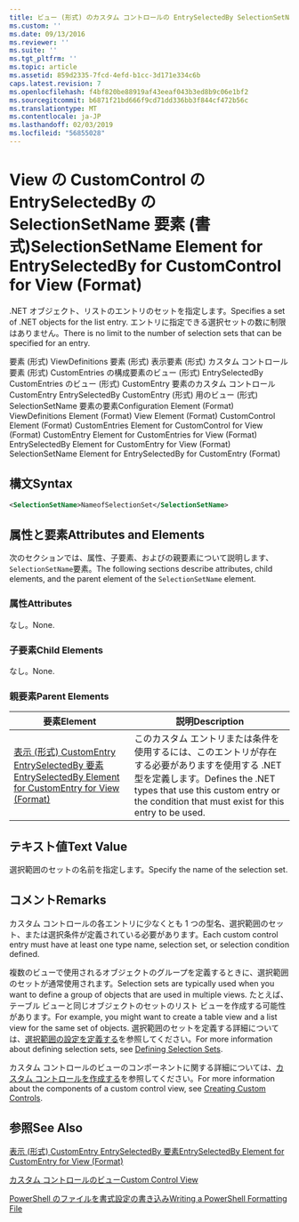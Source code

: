 ```yaml
---
title: ビュー (形式) のカスタム コントロールの EntrySelectedBy SelectionSetName 要素 |Microsoft Docs
ms.custom: ''
ms.date: 09/13/2016
ms.reviewer: ''
ms.suite: ''
ms.tgt_pltfrm: ''
ms.topic: article
ms.assetid: 859d2335-7fcd-4efd-b1cc-3d171e334c6b
caps.latest.revision: 7
ms.openlocfilehash: f4bf820be88919af43eeaf043b3ed8b9c06e1bf2
ms.sourcegitcommit: b6871f21bd666f9cd71dd336bb3f844cf472b56c
ms.translationtype: MT
ms.contentlocale: ja-JP
ms.lasthandoff: 02/03/2019
ms.locfileid: "56855028"
---
```

# <a name="selectionsetname-element-for-entryselectedby-for-customcontrol-for-view-format"></a><span data-ttu-id="554ce-102">View の CustomControl の EntrySelectedBy の SelectionSetName 要素 (書式)</span><span class="sxs-lookup"><span data-stu-id="554ce-102">SelectionSetName Element for EntrySelectedBy for CustomControl for View (Format)</span></span>

<span data-ttu-id="554ce-103">.NET オブジェクト、リストのエントリのセットを指定します。</span><span class="sxs-lookup"><span data-stu-id="554ce-103">Specifies a set of .NET objects for the list entry.</span></span> <span data-ttu-id="554ce-104">エントリに指定できる選択セットの数に制限はありません。</span><span class="sxs-lookup"><span data-stu-id="554ce-104">There is no limit to the number of selection sets that can be specified for an entry.</span></span>

<span data-ttu-id="554ce-105">要素 (形式) ViewDefinitions 要素 (形式) 表示要素 (形式) カスタム コントロール要素 (形式) CustomEntries の構成要素のビュー (形式) EntrySelectedBy CustomEntries のビュー (形式) CustomEntry 要素のカスタム コントロールCustomEntry EntrySelectedBy CustomEntry (形式) 用のビュー (形式) SelectionSetName 要素の要素</span><span class="sxs-lookup"><span data-stu-id="554ce-105">Configuration Element (Format) ViewDefinitions Element (Format) View Element (Format) CustomControl Element (Format) CustomEntries Element for CustomControl for View (Format) CustomEntry Element for CustomEntries for View (Format) EntrySelectedBy Element for CustomEntry for View (Format) SelectionSetName Element for EntrySelectedBy for CustomEntry (Format)</span></span>

## <a name="syntax"></a><span data-ttu-id="554ce-106">構文</span><span class="sxs-lookup"><span data-stu-id="554ce-106">Syntax</span></span>

```xml
<SelectionSetName>NameofSelectionSet</SelectionSetName>
```

## <a name="attributes-and-elements"></a><span data-ttu-id="554ce-107">属性と要素</span><span class="sxs-lookup"><span data-stu-id="554ce-107">Attributes and Elements</span></span>

<span data-ttu-id="554ce-108">次のセクションでは、属性、子要素、およびの親要素について説明します、`SelectionSetName`要素。</span><span class="sxs-lookup"><span data-stu-id="554ce-108">The following sections describe attributes, child elements, and the parent element of the `SelectionSetName` element.</span></span>

### <a name="attributes"></a><span data-ttu-id="554ce-109">属性</span><span class="sxs-lookup"><span data-stu-id="554ce-109">Attributes</span></span>

<span data-ttu-id="554ce-110">なし。</span><span class="sxs-lookup"><span data-stu-id="554ce-110">None.</span></span>

### <a name="child-elements"></a><span data-ttu-id="554ce-111">子要素</span><span class="sxs-lookup"><span data-stu-id="554ce-111">Child Elements</span></span>

<span data-ttu-id="554ce-112">なし。</span><span class="sxs-lookup"><span data-stu-id="554ce-112">None.</span></span>

### <a name="parent-elements"></a><span data-ttu-id="554ce-113">親要素</span><span class="sxs-lookup"><span data-stu-id="554ce-113">Parent Elements</span></span>

|<span data-ttu-id="554ce-114">要素</span><span class="sxs-lookup"><span data-stu-id="554ce-114">Element</span></span>|<span data-ttu-id="554ce-115">説明</span><span class="sxs-lookup"><span data-stu-id="554ce-115">Description</span></span>|
|-------------|-----------------|
|[<span data-ttu-id="554ce-116">表示 (形式) CustomEntry EntrySelectedBy 要素</span><span class="sxs-lookup"><span data-stu-id="554ce-116">EntrySelectedBy Element for CustomEntry for View (Format)</span></span>](./entryselectedby-element-for-customentry-for-customcontrol-for-view-format.md)|<span data-ttu-id="554ce-117">このカスタム エントリまたは条件を使用するには、このエントリが存在する必要がありますを使用する .NET 型を定義します。</span><span class="sxs-lookup"><span data-stu-id="554ce-117">Defines the .NET types that use this custom entry or the condition that must exist for this entry to be used.</span></span>|

## <a name="text-value"></a><span data-ttu-id="554ce-118">テキスト値</span><span class="sxs-lookup"><span data-stu-id="554ce-118">Text Value</span></span>

<span data-ttu-id="554ce-119">選択範囲のセットの名前を指定します。</span><span class="sxs-lookup"><span data-stu-id="554ce-119">Specify the name of the selection set.</span></span>

## <a name="remarks"></a><span data-ttu-id="554ce-120">コメント</span><span class="sxs-lookup"><span data-stu-id="554ce-120">Remarks</span></span>

<span data-ttu-id="554ce-121">カスタム コントロールの各エントリに少なくとも 1 つの型名、選択範囲のセット、または選択条件が定義されている必要があります。</span><span class="sxs-lookup"><span data-stu-id="554ce-121">Each custom control entry must have at least one type name, selection set, or selection condition defined.</span></span>

<span data-ttu-id="554ce-122">複数のビューで使用されるオブジェクトのグループを定義するときに、選択範囲のセットが通常使用されます。</span><span class="sxs-lookup"><span data-stu-id="554ce-122">Selection sets are typically used when you want to define a group of objects that are used in multiple views.</span></span> <span data-ttu-id="554ce-123">たとえば、テーブル ビューと同じオブジェクトのセットのリスト ビューを作成する可能性があります。</span><span class="sxs-lookup"><span data-stu-id="554ce-123">For example, you might want to create a table view and a list view for the same set of objects.</span></span> <span data-ttu-id="554ce-124">選択範囲のセットを定義する詳細については、[選択範囲の設定を定義する](./defining-selection-sets.md)を参照してください。</span><span class="sxs-lookup"><span data-stu-id="554ce-124">For more information about defining selection sets, see [Defining Selection Sets](./defining-selection-sets.md).</span></span>

<span data-ttu-id="554ce-125">カスタム コントロールのビューのコンポーネントに関する詳細については、[カスタム コントロールを作成する](./creating-custom-controls.md)を参照してください。</span><span class="sxs-lookup"><span data-stu-id="554ce-125">For more information about the components of a custom control view, see [Creating Custom Controls](./creating-custom-controls.md).</span></span>

## <a name="see-also"></a><span data-ttu-id="554ce-126">参照</span><span class="sxs-lookup"><span data-stu-id="554ce-126">See Also</span></span>

[<span data-ttu-id="554ce-127">表示 (形式) CustomEntry EntrySelectedBy 要素</span><span class="sxs-lookup"><span data-stu-id="554ce-127">EntrySelectedBy Element for CustomEntry for View (Format)</span></span>](./entryselectedby-element-for-customentry-for-customcontrol-for-view-format.md)

[<span data-ttu-id="554ce-128">カスタム コントロールのビュー</span><span class="sxs-lookup"><span data-stu-id="554ce-128">Custom Control View</span></span>](./creating-custom-controls.md)

[<span data-ttu-id="554ce-129">PowerShell のファイルを書式設定の書き込み</span><span class="sxs-lookup"><span data-stu-id="554ce-129">Writing a PowerShell Formatting File</span></span>](./writing-a-powershell-formatting-file.md)
